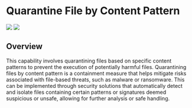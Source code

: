 # Quarantine File by Content Pattern
![](https://img.shields.io/badge/Phase-Containment_%28P0003%29-blue)&nbsp;![](https://img.shields.io/badge/Category-File-blue)
## Overview
This capability involves quarantining files based on specific content patterns to prevent the execution of potentially harmful files. Quarantining files by content pattern is a containment measure that helps mitigate risks associated with file-based threats, such as malware or ransomware. This can be implemented through security solutions that automatically detect and isolate files containing certain patterns or signatures deemed suspicious or unsafe, allowing for further analysis or safe handling.